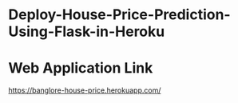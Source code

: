 # Deploy-House-Price-Prediction-Using-Flask-in-Heroku

# Web Application Link
https://banglore-house-price.herokuapp.com/
